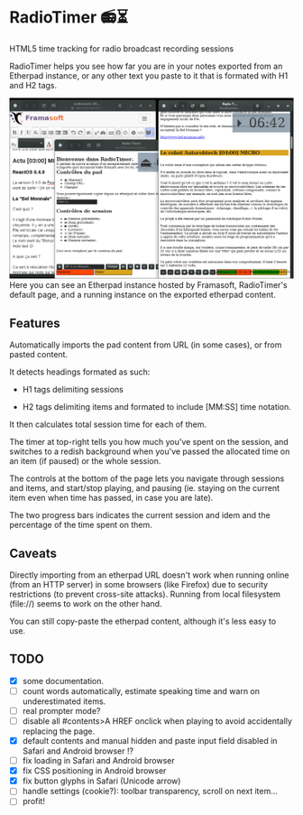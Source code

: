 # RadioTimer 📻⏳
HTML5 time tracking for radio broadcast recording sessions

RadioTimer helps you see how far you are in your notes exported from an Etherpad instance, or any other text you paste to it that is formated with H1 and H2 tags.

![RadioTimer screenshot](shot_radiotimer.png)
Here you can see an Etherpad instance hosted by Framasoft, RadioTimer's default page, and a running instance on the exported etherpad content.

## Features

Automatically imports the pad content from URL (in some cases), or from pasted content.

It detects headings formated as such:

* H1 tags delimiting sessions

* H2 tags delimiting items and formated to include \[MM:SS\] time notation.

It then calculates total session time for each of them.

The timer at top-right tells you how much you've spent on the session, and switches to a redish background when you've passed the allocated time on an item (if paused) or the whole session.

The controls at the bottom of the page lets you navigate through sessions and items, and start/stop playing, and pausing (ie. staying on the current item even when time has passed, in case you are late).

The two progress bars indicates the current session and idem and the percentage of the time spent on them.

## Caveats

Directly importing from an etherpad URL doesn't work when running online (from an HTTP server) in some browsers (like Firefox) due to security restrictions (to prevent cross-site attacks). Running from local filesystem (file://) seems to work on the other hand.

You can still copy-paste the etherpad content, although it's less easy to use.

## TODO

- [x] some documentation.
- [ ] count words automatically, estimate speaking time and warn on underestimated items.
- [ ] real prompter mode?
- [ ] disable all #contents>A HREF onclick when playing to avoid accidentally replacing the page.
- [x] default contents and manual hidden and paste input field disabled in Safari and Android browser !?
- [ ] fix loading in Safari and Android browser
- [x] fix CSS positioning in Android browser
- [x] fix button glyphs in Safari (Unicode arrow)
- [ ] handle settings (cookie?): toolbar transparency, scroll on next item...
- [ ] profit!
